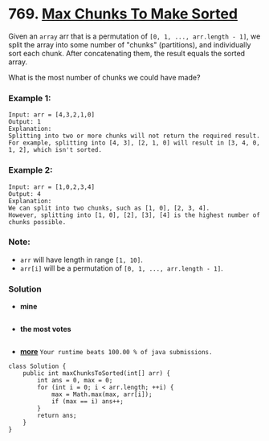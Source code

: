 # 769. [Max Chunks To Make Sorted](https://leetcode.com/problems/max-chunks-to-make-sorted/description/)

Given an `array` arr that is a permutation of `[0, 1, ..., arr.length - 1]`, we split the array into some number of "chunks" (partitions), and individually sort each chunk.  After concatenating them, the result equals the sorted array.

What is the most number of chunks we could have made?

### Example 1:
    Input: arr = [4,3,2,1,0]
    Output: 1
    Explanation:
    Splitting into two or more chunks will not return the required result.
    For example, splitting into [4, 3], [2, 1, 0] will result in [3, 4, 0, 1, 2], which isn't sorted.

### Example 2:
    Input: arr = [1,0,2,3,4]
    Output: 4
    Explanation:
    We can split into two chunks, such as [1, 0], [2, 3, 4].
    However, splitting into [1, 0], [2], [3], [4] is the highest number of chunks possible.

### Note:
* `arr` will have length in range `[1, 10]`.
* `arr[i]` will be a permutation of `[0, 1, ..., arr.length - 1]`.

### Solution
* **mine**
```
```

* **the most votes**
```
```

* **[more](https://leetcode.com/problems/max-chunks-to-make-sorted/solution/)**  `Your runtime beats 100.00 % of java submissions.`
```
class Solution {
    public int maxChunksToSorted(int[] arr) {
        int ans = 0, max = 0;
        for (int i = 0; i < arr.length; ++i) {
            max = Math.max(max, arr[i]);
            if (max == i) ans++;
        }
        return ans;
    }
}
```
